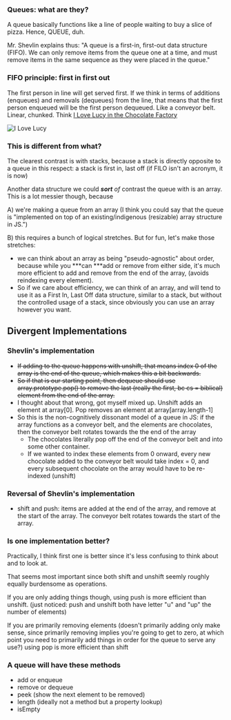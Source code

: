 
### Queues: what are they?

A queue basically functions like a line of people waiting to buy a slice of pizza. Hence, QUEUE, duh.

Mr. Shevlin explains thus: "A queue is a first-in, first-out data structure (FIFO). We can only remove items from the queue one at a time, and must remove items in the same sequence as they were placed in the queue."

### FIFO principle: first in first out

The first person in line will get served first. If we think in terms of additions (enqueues) and removals (dequeues) from the line, that means that the first person enqueued will be the first person dequeued. Like a conveyor belt. Linear, chunked. Think [I Love Lucy in the Chocolate Factory](https://www.youtube.com/watch?v=NkQ58I53mjk)


![I Love Lucy](https://giphy.com/gifs/food-eat-i-love-lucy-JKSaYOkCHcblK)

### This is different from what?

The clearest contrast is with stacks, because a stack is directly opposite to a queue in this respect: a stack is first in, last off (if FILO isn't an acronym, it is now)

Another data structure we could ***sort** of* contrast the queue with is an array. This is a lot messier though, because

A) we're making a queue from an array (I think you could say that the queue is "implemented on top of an existing/indigenous (resizable) array structure in JS.")

B) this requires a bunch of logical stretches. But for fun, let's make those stretches:

- we can think about an array as being "pseudo-agnostic" about order, because while you \*\*\*can \*\*\*add or remove from either side, it's much more efficient to add and remove from the end of the array, (avoids reindexing every element).
- So if we care about efficiency, we can think of an array, and will tend to use it as a First In, Last Off data structure, similar to a stack, but without the controlled usage of a stack, since obviously you can use an array however you want.

## Divergent Implementations

### Shevlin's implementation

- ~~If adding to the queue happens with unshift, that means index 0 of the array is the end of the queue, which makes this a bit backwards.~~
- ~~So if that is our starting point, then dequeue should use array.prototype.pop() to remove the last (really the first, bc cs = biblical) element from the end of the array.~~
- I thought about that wrong, got myself mixed up. Unshift adds an element at array\[0\]. Pop removes an element at array\[array.length-1\]
- So this is the non-cognitively dissonant model of a queue in JS: if the array functions as a conveyor belt, and the elements are chocolates, then the conveyor belt rotates towards the the end of the array
    - The chocolates literally pop off the end of the conveyor belt and into some other container.
    - If we wanted to index these elements from 0 onward, every new chocolate added to the conveyor belt would take index = 0, and every subsequent chocolate on the array would have to be re-indexed (unshift)

### Reversal of Shevlin's implementation

- shift and push: items are added at the end of the array, and remove at the start of the array. The conveyor belt rotates towards the start of the array.

### Is one implementation better?

Practically, I think first one is better since it's less confusing to think about and to look at.

That seems most important since both shift and unshift seemly roughly equally burdensome as operations.

If you are only adding things though, using push is more efficient than unshift. (just noticed: push and unshift both have letter "u" and "up" the number of elements)

If you are primarily removing elements (doesn't primarily adding only make sense, since primarily removing implies you're going to get to zero, at which point you need to primarily add things in order for the queue to serve any use?) using pop is more efficient than shift

### A queue will have these methods

- add or enqueue
- remove or dequeue
- peek (show the next element to be removed)
- length (ideally not a method but a property lookup)
- isEmpty
